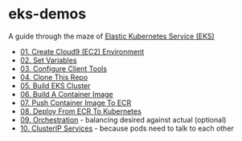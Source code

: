 # eks-demos
A guide through the maze of [Elastic Kubernetes Service (EKS)](https://aws.amazon.com/eks)

* [01. Create Cloud9 (EC2) Environment](doc/01-cloud9/README.md)
* [02. Set Variables](doc/02-set-variables/README.md)
* [03. Configure Client Tools](doc/03-client-tools/README.md)
* [04. Clone This Repo](doc/04-clone-repo/README.md)
* [05. Build EKS Cluster](doc/05-build-cluster/README.md)
* [06. Build A Container Image](doc/06-build-container-image/README.md)
* [07. Push Container Image To ECR](doc/07-push-to-ecr/README.md)
* [08. Deploy From ECR To Kubernetes](doc/08-deploy-to-k8s/README.md)
* [09. Orchestration](doc/09-orchestration/README.md) - balancing desired against actual (optional)
* [10. ClusterIP Services](doc/10-clusterip-services/README.md) - because pods need to talk to each other

